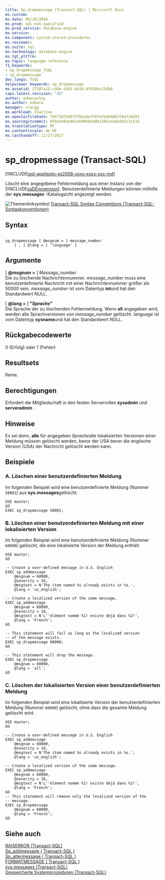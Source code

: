 ```yaml
---
title: Sp_dropmessage (Transact-SQL) | Microsoft Docs
ms.custom: 
ms.date: 06/10/2016
ms.prod: sql-non-specified
ms.prod_service: database-engine
ms.service: 
ms.component: system-stored-procedures
ms.reviewer: 
ms.suite: sql
ms.technology: database-engine
ms.tgt_pltfrm: 
ms.topic: language-reference
f1_keywords:
- sp_dropmessage_TSQL
- sp_dropmessage
dev_langs: TSQL
helpviewer_keywords: sp_dropmessage
ms.assetid: 17287a15-cdde-43d1-bb18-9f920bc15db8
caps.latest.revision: "32"
author: edmacauley
ms.author: edmaca
manager: craigg
ms.workload: Inactive
ms.openlocfilehash: f5673871097f702a8e370fefb4998b378af26d91
ms.sourcegitcommit: 9fbe5403e902eb996bab0b1285cdade281c1cb16
ms.translationtype: MT
ms.contentlocale: de-DE
ms.lasthandoff: 11/27/2017
---
```

# <a name="spdropmessage-transact-sql"></a>sp_dropmessage (Transact-SQL)
[!INCLUDE[tsql-appliesto-ss2008-xxxx-xxxx-xxx-md](../../includes/tsql-appliesto-ss2008-xxxx-xxxx-xxx-md.md)]

  Löscht eine angegebene Fehlermeldung aus einer Instanz von der [!INCLUDE[ssDEnoversion](../../includes/ssdenoversion-md.md)]. Benutzerdefinierte Meldungen können mithilfe der **sys.messages** -Katalogsicht angezeigt werden.  
  
 ![Themenlinksymbol](../../database-engine/configure-windows/media/topic-link.gif "Topic link icon") [Transact-SQL Syntax Conventions (Transact-SQL-Syntaxkonventionen)](../../t-sql/language-elements/transact-sql-syntax-conventions-transact-sql.md)  
  
## <a name="syntax"></a>Syntax  
  
```  
  
sp_dropmessage [ @msgnum = ] message_number  
    [ , [ @lang = ] 'language' ]  
```  
  
## <a name="arguments"></a>Argumente  
 [  **@msgnum =** ] *Message_number*  
 Die zu löschende Nachrichtennummer. *message_number* muss eine benutzerdefinierte Nachricht mit einer Nachrichtennummer größer als 50000 sein. *message_number* ist vom Datentyp **int**und hat den Standardwert NULL.  
  
 [  **@lang =** ] **"***Sprache***"**  
 Die Sprache der zu löschenden Fehlermeldung. Wenn **all** angegeben wird, werden alle Sprachversionen von *message_number* gelöscht. *language* ist vom Datentyp **sysname**und hat den Standardwert NULL.  
  
## <a name="return-code-values"></a>Rückgabecodewerte  
 0 (Erfolg) oder 1 (Fehler)  
  
## <a name="result-sets"></a>Resultsets  
 Keine.  
  
## <a name="permissions"></a>Berechtigungen  
 Erfordert die Mitgliedschaft in den festen Serverrollen **sysadmin** und **serveradmin** .  
  
## <a name="remarks"></a>Hinweise  
 Es sei denn, **alle** für angegeben *Sprache*alle lokalisierten Versionen einer Meldung müssen gelöscht werden, bevor der USA bevor die englische Version (USA) der Nachricht gelöscht werden kann.  
  
## <a name="examples"></a>Beispiele  
  
### <a name="a-dropping-a-user-defined-message"></a>A. Löschen einer benutzerdefinierten Meldung  
 Im folgenden Beispiel wird eine benutzerdefinierte Meldung (Nummer `50001`) aus **sys.messages**gelöscht.  
  
```  
USE master;  
GO  
EXEC sp_dropmessage 50001;  
```  
  
### <a name="b-dropping-a-user-defined-message-that-includes-a-localized-version"></a>B. Löschen einer benutzerdefinierten Meldung mit einer lokalisierten Version  
 Im folgenden Beispiel wird eine benutzerdefinierte Meldung (Nummer `60000`) gelöscht, die eine lokalisierte Version der Meldung enthält.  
  
```  
USE master;  
GO  
  
-- Create a user-defined message in U.S. English  
EXEC sp_addmessage   
    @msgnum = 60000,  
    @severity = 16,  
    @msgtext = N'The item named %s already exists in %s.',   
    @lang = 'us_english';  
  
-- Create a localized version of the same message.  
EXEC sp_addmessage   
    @msgnum = 60000,  
    @severity = 16,  
    @msgtext = N'L''élément nommé %1! existe déjà dans %2!',  
    @lang = 'French';  
GO  
  
-- This statement will fail as long as the localized version  
-- of the message exists.  
EXEC sp_dropmessage 60000;  
GO  
  
-- This statement will drop the message.  
EXEC sp_dropmessage  
    @msgnum = 60000,  
    @lang = 'all';  
GO  
```  
  
### <a name="c-dropping-a-localized-version-of-a-user-defined-message"></a>C. Löschen der lokalisierten Version einer benutzerdefinierten Meldung  
 Im folgenden Beispiel wird eine lokalisierte Version der benutzerdefinierten Meldung (Nummer `60000`) gelöscht, ohne dass die gesamte Meldung gelöscht wird.  
  
```  
USE master;  
GO  
  
-- Create a user-defined message in U.S. English  
EXEC sp_addmessage   
    @msgnum = 60000,  
    @severity = 16,  
    @msgtext = N'The item named %s already exists in %s.',   
    @lang = 'us_english';  
  
-- Create a localized version of the same message.  
EXEC sp_addmessage   
    @msgnum = 60000,  
    @severity = 16,  
    @msgtext = N'L''élément nommé %1! existe déjà dans %2!',  
    @lang = 'French';  
GO  
-- This statement will remove only the localized version of the   
-- message.  
EXEC sp_dropmessage  
    @msgnum = 60000,  
    @lang = 'French';  
GO  
```  
  
## <a name="see-also"></a>Siehe auch  
 [RAISERROR &#40;Transact-SQL&#41;](../../t-sql/language-elements/raiserror-transact-sql.md)   
 [Sp_addmessage &#40; Transact-SQL &#41;](../../relational-databases/system-stored-procedures/sp-addmessage-transact-sql.md)   
 [Sp_altermessage &#40; Transact-SQL &#41;](../../relational-databases/system-stored-procedures/sp-altermessage-transact-sql.md)   
 [FORMATMESSAGE &#40; Transact-SQL &#41;](../../t-sql/functions/formatmessage-transact-sql.md)   
 [sys.messages &#40;Transact-SQL&#41;](../../relational-databases/system-catalog-views/messages-for-errors-catalog-views-sys-messages.md)   
 [Gespeicherte Systemprozeduren &#40;Transact-SQL&#41;](../../relational-databases/system-stored-procedures/system-stored-procedures-transact-sql.md)  
  
  
